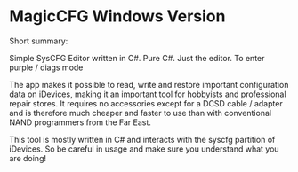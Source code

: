 # MagicCFG Windows Version

Short summary:

Simple SysCFG Editor written in C#.
Pure C#.
Just the editor.
To enter purple / diags mode

The app makes it possible to read, write and restore important configuration data on iDevices, making it an important tool for hobbyists and professional repair stores. It requires no accessories except for a DCSD cable / adapter and is therefore much cheaper and faster to use than with conventional NAND programmers from the Far East.

This tool is mostly written in C# and interacts with the syscfg partition of iDevices. So be careful in usage and make sure you understand what you are doing!
